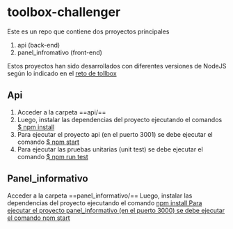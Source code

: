 # toolbox-challenger

Este es un repo que contiene dos prroyectos principales

1. api (back-end)
2. panel_infromativo (front-end)

Estos proyectos han sido desarrollados con diferentes versiones de NodeJS según lo indicado en el [reto de tollbox](https://tbxnet.applytojob.com/questionnaire/5fb6954bc1c6f/prospect_20240224014531_985YYKRFHZFSAWXR/projob_20240224014531_Y9LQNLSWADSIK8LN)

## Api

1. Acceder a la carpeta ==api/==
2. Luego, instalar las dependencias del proyecto ejecutando el comandos <ins>$ npm install</ins> 
3. Para ejecutar el proyecto api (en el puerto 3001) se debe ejecutar el comando <ins>$ npm start</ins> 
4. Para ejecutar las pruebas unitarias (unit test) se debe ejecutar el comando <ins>$ npm run test</ins>

## Panel_informativo

Acceder a la carpeta ==panel_informativo/==
Luego, instalar las dependencias del proyecto ejecutando el comando <ins> npm install</ns>
Para ejecutar el proyecto panel_informativo (en el puerto 3000) se debe ejecutar el comando <ins> npm start</ins>